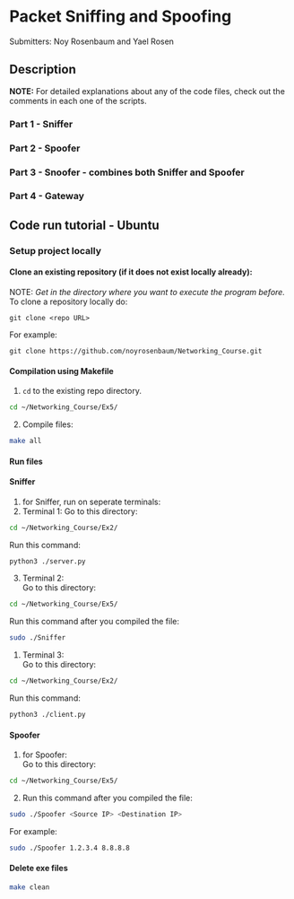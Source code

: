 <!-- Explanation of the assignment and how to code works -->
# Packet Sniffing and Spoofing

Submitters: Noy Rosenbaum and Yael Rosen

## Description

**NOTE:** For detailed explanations about any of the code files, check out the comments in each one of the scripts.

### Part 1 - Sniffer

### Part 2 - Spoofer

### Part 3 - Snoofer - combines both Sniffer and Spoofer

### Part 4 - Gateway

## Code run tutorial - Ubuntu

### Setup project locally

#### Clone an existing repository (**if it does not exist locally already**):

NOTE: *Get in the directory where you want to execute the program before.* \
To clone a repository locally do:
```
git clone <repo URL>
```
For example:
```
git clone https://github.com/noyrosenbaum/Networking_Course.git
```

#### Compilation using Makefile

1. `cd` to the existing repo directory.
```sh
cd ~/Networking_Course/Ex5/
```
2. Compile files:
```sh
make all
```

#### Run files

#### Sniffer

1. for Sniffer, run on seperate terminals:
2. Terminal 1:
Go to this directory:
```sh
cd ~/Networking_Course/Ex2/
```
Run this command:
```sh
python3 ./server.py
```
3. Terminal 2: \
Go to this directory: 
```sh
cd ~/Networking_Course/Ex5/
```
Run this command after you compiled the file:
```sh
sudo ./Sniffer
```
1. Terminal 3: \
Go to this directory: 
```sh
cd ~/Networking_Course/Ex2/
```
Run this command:
```sh
python3 ./client.py
```

#### Spoofer
   
1. for Spoofer: \
Go to this directory:
```sh
cd ~/Networking_Course/Ex5/
```
2. Run this command after you compiled the file:
```sh
sudo ./Spoofer <Source IP> <Destination IP>
```
For example:
```sh
sudo ./Spoofer 1.2.3.4 8.8.8.8
```

#### Delete exe files

```sh
make clean
```


